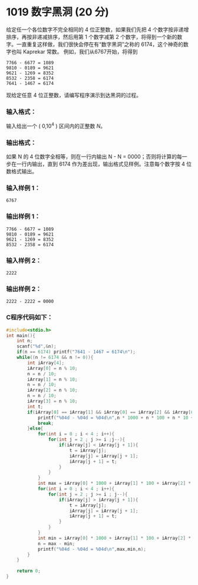 # 1019 数字黑洞 (20 分)
给定任一个各位数字不完全相同的 4 位正整数，如果我们先把 4 个数字按非递增排序，再按非递减排序，然后用第 1 个数字减第 2 个数字，将得到一个新的数字。一直重复这样做，我们很快会停在有“数字黑洞”之称的 6174，这个神奇的数字也叫 Kaprekar 常数。
例如，我们从6767开始，将得到
```
7766 - 6677 = 1089 
9810 - 0189 = 9621 
9621 - 1269 = 8352 
8532 - 2358 = 6174 
7641 - 1467 = 6174 
```
现给定任意 4 位正整数，请编写程序演示到达黑洞的过程。
### 输入格式：
输入给出一个 ( $0$,$10^4$ ​​) 区间内的正整数 $N$。
### 输出格式：
如果 N 的 4 位数字全相等，则在一行内输出 N - N = 0000；否则将计算的每一步在一行内输出，直到 6174 作为差出现，输出格式见样例。注意每个数字按 4 位数格式输出。
### 输入样例 1：
```
6767
```
### 输出样例 1：
```
7766 - 6677 = 1089
9810 - 0189 = 9621
9621 - 1269 = 8352
8532 - 2358 = 6174
```
### 输入样例 2：
```
2222
```
### 输出样例 2：
```
2222 - 2222 = 0000
```
### C程序代码如下：
```c
#include<stdio.h> 
int main(){
    int n;
    scanf("%d",&n);
    if(n == 6174) printf("7641 - 1467 = 6174\n");
    while((n != 6174 && n != 0)){
        int iArray[4];
        iArray[0] = n % 10;
        n = n / 10;
        iArray[1] = n % 10;
        n = n / 10;
        iArray[2] = n % 10;
        n = n / 10;
        iArray[3] = n % 10;
        int t;
        if(iArray[0] == iArray[1] && iArray[0] == iArray[2] && iArray[0] == iArray[3]){
            printf("%04d - %04d = %04d\n",n * 1000 + n * 100 + n * 10 + n,n * 1000 + n * 100 + n * 10 + n,0);
            break;
        }else{
            for(int i = 0 ; i < 4 ; i++){
                for(int j = 2 ; j >= i ;j--){
                    if(iArray[j] < iArray[j + 1]){
                        t = iArray[j];
                        iArray[j] = iArray[j + 1];
                        iArray[j + 1] = t;
                    }
                }
            }
            int max = iArray[0] * 1000 + iArray[1] * 100 + iArray[2] * 10 + iArray[3];
            for(int i = 0 ; i < 4 ; i++){
                for(int j = 2 ; j >= i ; j--){
                    if(iArray[j] > iArray[j + 1]){
                        t = iArray[j];
                        iArray[j] = iArray[j + 1];
                        iArray[j + 1] = t;
                    }
                }
            }
            int min = iArray[0] * 1000 + iArray[1] * 100 + iArray[2] * 10 + iArray[3];
            n = max - min;
            printf("%04d - %04d = %04d\n",max,min,n);
        }
    }
    
    return 0;
}
```